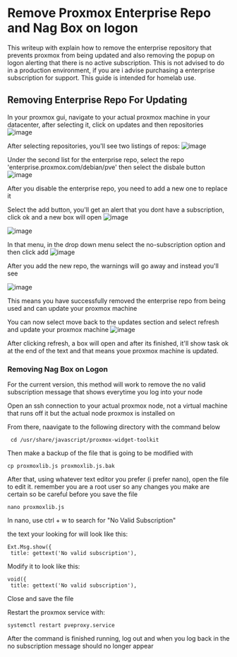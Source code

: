 # Remove Proxmox Enterprise Repo and Nag Box on logon

This writeup with explain how to remove the enterprise repository that prevents proxmox from being updated and also removing the popup on logon alerting that there is no active subscription. This is not advised to do in a production environment, if you are i advise purchasing a enterprise subscription for support. This guide is intended for homelab use.


## Removing Enterprise Repo For Updating

In your proxmox gui, navigate to your actual proxmox machine in your datacenter, after selecting it, click on updates and then repositories
![image](https://user-images.githubusercontent.com/63487881/203458749-4aab9fff-e5f8-4638-ac74-1d7e342f9f2b.png)


After selecting repositories, you'll see two listings of repos: 
![image](https://user-images.githubusercontent.com/63487881/203458586-48eb767c-ac27-4362-978c-092841238959.png)


Under the second list for the enterprise repo, select the repo 'enterprise.proxmox.com/debian/pve' then select the disbale button
![image](https://user-images.githubusercontent.com/63487881/203459039-f5a1ccfb-29f4-4123-ae42-b8efc684a177.png)

After you disable the enterprise repo, you need to add a new one to replace it

Select the add button, you'll get an alert that you dont have a subscription, click ok and a new box will open
![image](https://user-images.githubusercontent.com/63487881/203459105-d970ef35-0da5-4b1e-ab3d-56ee4a3b53fd.png)

![image](https://user-images.githubusercontent.com/63487881/203459184-d52aab6a-7dbb-461b-a379-74aacc0b6571.png)

In that menu, in the drop down menu select the no-subscription option and then click add
![image](https://user-images.githubusercontent.com/63487881/203459229-88135996-491b-4ccc-97a2-aa10d2becb5c.png)


After you add the new repo, the warnings will go away and instead you'll see

![image](https://user-images.githubusercontent.com/63487881/203459378-d8c1fab2-f979-488f-aa63-8d84b6179dcd.png)

This means you have successfully removed the enterprise repo from being used and can update your proxmox machine

You can now select move back to the updates section and select refresh and update your proxmox machine
![image](https://user-images.githubusercontent.com/63487881/203459610-3aeb41ed-2cb5-490b-9f64-44fafa1be983.png)


After clicking refresh, a box will open and after its finished, it'll show task ok at the end of the text and that means youe proxmox machine is updated.


### Removing Nag Box on Logon

For the current version, this method will work to remove the no valid subscription message that shows everytime you log into your node

Open an ssh connection to your actual proxmox node, not a virtual machine that runs off it but the actual node proxmox is installed on

From there, naavigate to the following directory with the command below
 
 ``` 
  cd /usr/share/javascript/proxmox-widget-toolkit
 ``` 
 
 Then make a backup of the file that is going to be modified with
 
 ```
 cp proxmoxlib.js proxmoxlib.js.bak
 ```
 
 After that, using whatever text editor you prefer (i prefer nano), open the file to edit it. remember you are a root user so any changes you make are certain so be careful before you save the file
 
 ```
 nano proxmoxlib.js
 ```
 
 In nano, use ctrl + w to search for "No Valid Subscription"
 
 the text your looking for will look like this:
 ```
 Ext.Msg.show({
  title: gettext('No valid subscription'),
  ```
 Modify it to look like this:
 
 ```
 void({
  title: gettext('No valid subscription'),
 ```
 
Close and save the file

Restart the proxmox service with:

```
systemctl restart pveproxy.service
```

After the command is finished running, log out and when you log back in the no subscription message should no longer appear
  

